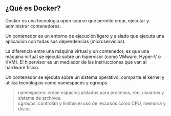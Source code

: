 ## ¿Qué es Docker?

Docker es una tecnología open source que permite crear, ejecutar y administrar contenedores.

Un contenedor es un entorno de ejecución ligero y aislado que ejecuta una aplicación con todas sus dependencias (microservicios).

La diferencia entre una máquina virtual y un contenedor, es que una máquina virtual se ejecuta sobre un hipervisor (como VMware, Hyper-V o KVM). El hipervisor es un mediador de las instrucciones que van al hardware físico.

Un contenedor se ejecuta sobre un sistema operativo, comparte el kernel y utliiza tecnologías como namespaces y cgroups.

> namespaces: crean espacios aislados para procesos, red, usuarios y sistema de archivos. <br>
> cgroups: controlan y limitan el uso de recursos como CPU, memoria y disco.



